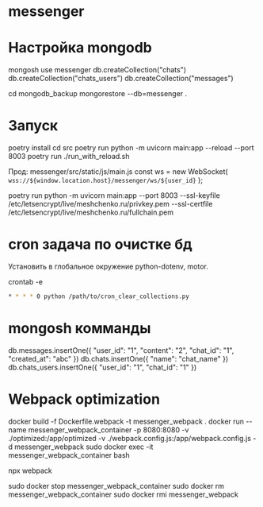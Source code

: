 # messenger

# Настройка mongodb

mongosh 
use messenger
db.createCollection("chats")
db.createCollection("chats_users")
db.createCollection("messages")

cd mongodb_backup
mongorestore --db=messenger .

# Запуск

poetry install
cd src
poetry run python -m uvicorn main:app --reload --port 8003
poetry run ./run_with_reload.sh

Прод:
messenger/src/static/js/main.js
const ws = new WebSocket(
  `wss://${window.location.host}/messenger/ws/${user_id}`
);

poetry run python -m uvicorn main:app --port 8003 --ssl-keyfile /etc/letsencrypt/live/meshchenko.ru/privkey.pem --ssl-certfile /etc/letsencrypt/live/meshchenko.ru/fullchain.pem

# cron задача по очистке бд

Установить в глобальное окружение 
python-dotenv, motor.

crontab -e

```bash
* * * * 0 python /path/to/cron_clear_collections.py
```

# mongosh комманды

db.messages.insertOne({
    "user_id": "1",
    "content": "2",
    "chat_id": "1",
    "created_at": "abc"
})
db.chats.insertOne({
    "name": "chat_name"
})
db.chats_users.insertOne({
    "user_id": "1",
    "chat_id": "1"
})

# Webpack optimization

docker build -f Dockerfile.webpack -t messenger_webpack .
docker run --name messenger_webpack_container -p 8080:8080 -v ./optimized:/app/optimized -v ./webpack.config.js:/app/webpack.config.js -d messenger_webpack
sudo docker exec -it messenger_webpack_container bash

npx webpack

sudo docker stop messenger_webpack_container
sudo docker rm messenger_webpack_container
sudo docker rmi messenger_webpack